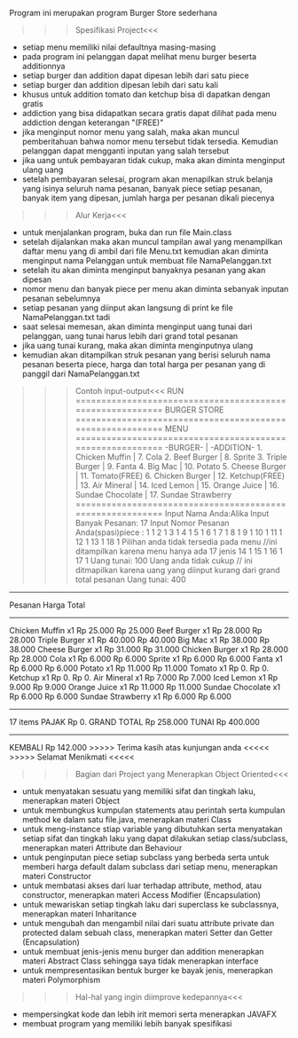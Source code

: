 Program ini merupakan program Burger Store sederhana

>>>Spesifikasi Project<<<
* setiap menu memiliki nilai defaultnya masing-masing
* pada program ini pelanggan dapat melihat menu burger beserta additionnya
* setiap burger dan addition dapat dipesan lebih dari satu piece
* setiap burger dan addition dipesan lebih dari satu kali
* khusus untuk addition tomato dan ketchup bisa di dapatkan dengan gratis
* addiction yang bisa didapatkan secara gratis dapat dilihat pada menu addiction dengan keterangan "(FREE)"
* jika menginput nomor menu yang salah, maka akan muncul pemberitahuan bahwa nomor menu tersebut tidak tersedia. Kemudian pelanggan dapat mengganti inputan yang salah tersebut
* jika uang untuk pembayaran tidak cukup, maka akan diminta menginput ulang uang
* setelah pembayaran selesai, program akan menapilkan struk belanja yang isinya seluruh nama pesanan, banyak piece setiap pesanan, banyak item yang dipesan, jumlah harga per pesanan dikali piecenya

>>>Alur Kerja<<<
* untuk menjalankan program, buka dan run file Main.class
* setelah dijalankan maka akan muncul tampilan awal yang menampilkan daftar menu yang di ambil dari file Menu.txt kemudian akan diminta menginput nama Pelanggan untuk membuat file NamaPelanggan.txt
* setelah itu akan diminta menginput banyaknya pesanan yang akan dipesan
* nomor menu dan banyak piece per menu akan diminta sebanyak inputan pesanan sebelumnya
* setiap pesanan yang diinput akan langsung di print ke file NamaPelanggan.txt tadi
* saat selesai memesan, akan diminta menginput uang tunai dari pelanggan, uang tunai harus lebih dari grand total pesanan
* jika uang tunai kurang, maka akan diminta menginputnya ulang
* kemudian akan ditampilkan struk pesanan yang berisi seluruh nama pesanan beserta piece, harga dan total harga per pesanan yang di panggil dari NamaPelanggan.txt

>>>Contoh input-output<<<
RUN
==========================================================
                        BURGER STORE
==========================================================
                            MENU
==========================================================
           -BURGER-         |           -ADDITION-
    1. Chicken Muffin       |       7.  Cola
    2. Beef Burger          |       8.  Sprite
    3. Triple Burger        |       9.  Fanta
    4. Big Mac              |       10. Potato
    5. Cheese Burger        |       11. Tomato(FREE)
    6. Chicken Burger       |       12. Ketchup(FREE)
                            |       13. Air Mineral
                            |       14. Iced Lemon
                            |       15. Orange Juice
                            |       16. Sundae Chocolate
                            |       17. Sundae Strawberry
==========================================================
Input Nama Anda:Alika
Input Banyak Pesanan: 17
Input Nomor Pesanan Anda(spasi)piece :
1 1
2 1
3 1
4 1
5 1
6 1
7 1
8 1
9 1
10 1
11 1
12 1
13 1
18 1
Pilihan anda tidak tersedia pada menu //ini ditampilkan karena menu hanya ada 17 jenis
14 1
15 1
16 1
17 1
Uang tunai: 100
Uang anda tidak cukup // ini ditmapilkan karena uang yang diinput kurang dari grand total pesanan
Uang tunai: 400
____________________________________________________________
 Pesanan                        Harga           Total
____________________________________________________________
Chicken Muffin  x1              Rp 25.000       Rp 25.000
Beef Burger     x1              Rp 28.000       Rp 28.000
Triple Burger   x1              Rp 40.000       Rp 40.000
Big Mac         x1              Rp 38.000       Rp 38.000
Cheese Burger   x1              Rp 31.000       Rp 31.000
Chicken Burger  x1              Rp 28.000       Rp 28.000
Cola            x1              Rp 6.000        Rp 6.000
Sprite          x1              Rp 6.000        Rp 6.000
Fanta           x1              Rp 6.000        Rp 6.000
Potato          x1              Rp 11.000       Rp 11.000
Tomato          x1              Rp 0.           Rp 0.
Ketchup         x1              Rp 0.           Rp 0.
Air Mineral     x1              Rp 7.000        Rp 7.000
Iced Lemon      x1              Rp 9.000        Rp 9.000
Orange Juice    x1              Rp 11.000       Rp 11.000
Sundae Chocolate x1             Rp 6.000        Rp 6.000
Sundae Strawberry x1            Rp 6.000        Rp 6.000
____________________________________________________________
 17 items
PAJAK                                           Rp 0.
GRAND TOTAL                                     Rp 258.000
TUNAI                                           Rp 400.000
____________________________________________________________
KEMBALI                                         Rp 142.000
        >>>>> Terima kasih atas kunjungan anda <<<<<
                >>>>> Selamat Menikmati <<<<<


>>>Bagian dari Project yang Menerapkan Object Oriented<<<
* untuk menyatakan sesuatu yang memiliki sifat dan tingkah laku, menerapkan materi Object
* untuk membungkus kumpulan statements atau perintah serta kumpulan method ke dalam satu file.java, menerapkan materi Class
* untuk meng-instance stiap variable yang dibutuhkan serta menyatakan setiap sifat dan tingkah laku yang dapat dilakukan setiap class/subclass, menerapkan materi Attribute dan Behaviour 
* untuk penginputan piece setiap subclass yang berbeda serta untuk memberi harga default dalam subclass dari setiap menu, menerapkan materi Constructor
* untuk membatasi akses dari luar terhadap attribute, method, atau constructor, menerapkan materi Access Modifier (Encapsulation)
* untuk mewariskan setiap tingkah laku dari superclass ke subclassnya, menerapkan materi Inharitance
* untuk mengubah dan mengambil nilai dari suatu attribute private dan protected dalam sebuah class, menerapkan materi Setter dan Getter (Encapsulation)
* untuk membuat jenis-jenis menu burger dan addition menerapkan materi Abstract Class sehingga saya tidak menerapkan interface
* untuk mempresentasikan bentuk burger ke bayak jenis, menerapkan materi Polymorphism

>>>Hal-hal yang ingin diimprove kedepannya<<<
* mempersingkat kode dan lebih irit memori serta menerapkan JAVAFX
* membuat program yang memiliki lebih banyak spesifikasi 